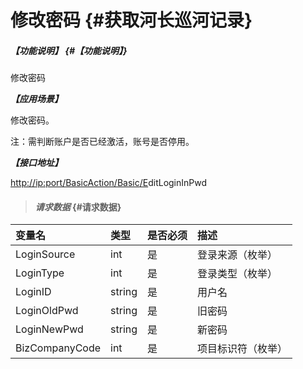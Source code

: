 # 修改密码 {#获取河长巡河记录}

##### _【功能说明】_ {#【功能说明】}

修改密码

_**【应用场景】**_

修改密码。

注：需判断账户是否已经激活，账号是否停用。

_**【接口地址】**_

[http://ip:port/BasicAction/](http://ip:port/HMQuery/PatrolRiver/GetPatrolRivers)[Basic](http://ip:port/HMQuery/PatrolRiver/GetPatrolRivers)[/E](http://ip:port/HMQuery/PatrolRiver/GetPatrolRivers)ditLoginInPwd

> #### _请求数据_ {#请求数据}

| 变量名 | 类型 | 是否必须 | 描述 |
| :--- | :--- | :--- | :--- |
| LoginSource | int | 是 | 登录来源（枚举） |
| LoginType | int | 是 | 登录类型（枚举） |
| LoginID | string | 是 | 用户名 |
| LoginOldPwd | string | 是 | 旧密码 |
| LoginNewPwd | string | 是 | 新密码 |
| BizCompanyCode | int | 是 | 项目标识符（枚举） |



